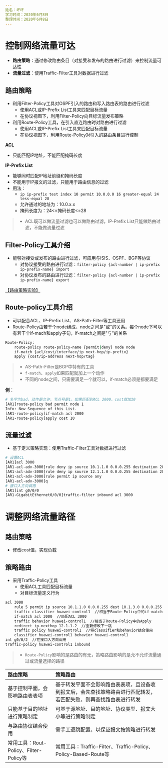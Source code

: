 ```yaml
---
姓名：坏坏
学习时间：2020年6月8日
整理时间：2020年6月8日
---
```


# 控制网络流量可达

- **路由策略**：通过修改路由条目（对接受和发布的路由进行过滤）来控制流量可达性
- **流量过滤**：使用Traffic-Filter工具对数据进行过滤

## 路由策略

- 利用Filter-Policy工具对OSPF引入的路由和写入路由表的路由进行过滤
	* 使用ACL或IP-Prefix List工具来匹配目标流量
	* 在协议视图下，利用Filter-Policy向目标流量发布策略
- 利用Route-Policy工具，在引入直连路由时对路由进行过滤
	* 使用ACL或IP-Prefix List工具来匹配目标流量
	* 在协议视图下，利用Route-Policy对引入的路由条目进行控制

**ACL**

- 只能匹配IP地址，不能匹配掩码长度

**IP-Prefix List**

- 能够同时匹配IP地址前缀和掩码长度
- 不能用于IP报文的过滤，只能用于路由信息的过滤
- 用法：
	* `ip ip-prefix test index 10 permit 10.0.0.0 16 greater-equal 24 less-equal 28`
	* 允许通过的地址为：10.0.x.x
	* 掩码长度为：24<=掩码长度<=28

> - ACL既可以做流量过滤也可以做路由过滤，IP-Prefix List只能做路由过滤，不能做流量过滤

## Filter-Policy工具介绍

- 能够对接受或发布的路由进行过滤，可应用与ISIS、OSPF、BGP等协议
	* 对协议接受的路由进行过滤：`filter-policy {acl-number | ip-prefix ip-prefix-name} import`
	* 对协议发布的路由进行过滤：`filter-policy {acl-number | ip-prefix ip-prefix-name} export`

[【路由策略实验】](https://blog.csdn.net/qq_45668124/article/details/106625795)

## Route-policy工具介绍

- 可以配合ACL、IP-Prefix List、AS-Path-Filter等工具还用
- Route-Policy由若干个node组成，node之间是"或"的关系。每个node下可以有若干个if-mach和apply子句，if-match之间是"与"的关系

```bash
Route-Policy:
	route-policy route-policy-name {permit|deny} node node
	if-match {acl/cost/interface/ip next-hop/ip-prefix}
	apply {cost/ip-address next-hop/tag}
```

> - AS-Path-Filter是BGP中特有的工具
> - `f-match`、`apply`如果匹配就加上一个动作
> - 不同的node之间，只需要满足一个就可以，if-match必须是都要满足 

**例**：

```bash
# 名字为bad，动作是允许，节点号是1。如果匹配到ACL 2000，cost就加10
[AR1]route-policy bad permit node 1
Info: New Sequence of this List.
[AR1-route-policy]if-match acl 2000
[AR1-route-policy]apply cost 10
```

## 流量过滤

- 基于定义策略实现：使用Traffic-Filter工具对数据进行过滤

```bash
# 设置ACL
[AR1]acl 3000
[AR1-acl-adv-3000]rule deny ip source 10.1.1.0 0.0.0.255 destination 20.1.1.0 0.0.0.255
[AR1-acl-adv-3000]rule deny ip source 12.1.1.0 0.0.0.255 destination 20.1.1.0 0.0.0.255
[AR1-acl-adv-3000]rule permit ip source any  
[AR1-acl-adv-3000]q
# 接口入方向调用
[AR1]int g0/0/0
[AR1-GigabitEthernet0/0/0]traffic-filter inbound acl 3000
```

# 调整网络流量路径

## 路由策略

- 修改cost值，实现负载

## 策略路由

- 采用Traffic-Policy工具
	* 使用ACL工具匹配目标流量
	* 对目标流量定义行为

```bash
acl 3000
	rule 5 permit ip source 10.1.1.0 0.0.0.255 dest 10.1.3.0 0.0.0.255
	traffic classifier huawei-control1  //相当于Route-Policy中的if-match
	if-match acl 3000  //匹配ACL 3000
	traffic behavior huawei-control1  //相当于Route-Policy中的Apply
	redirect ip-nexthop 12.1.1.2  //重新修改下一跳
	traffic policy huawei-control1  //将classifier和behavior结合使用
	classifier huawei-control1 behavior huawei-control1
int g0/0/2  //在接口入方向调用
traffic-policy huawei-control1 inbound
```

> - `Route-Policy`影响的是路由的有无，策略路由影响的是允不允许流量通过或流量选择的路径

| 路由策略 | 策略路由 |
|:---|:---|
| 基于控制平面，会影响路由表表项 | 基于转发平面不会影响路由表表项，且设备收到报文后，会先查找策略路由进行匹配转发，若匹配失败，则再查找路由表进行转发 |
| 只能基于目的地址进行策略制定 | 可基于源地址、目的地址、协议类型、报文大小等进行策略制定 |
| 与路由协议结合使用 | 需手工逐跳配置，以保证报文按策略进行转发 |
| 常用工具：Rout-Policy、Filter-Policy等 | 常用工具：Traffic-Filter、Traffic-Policy、Policy-Based-Route等 |